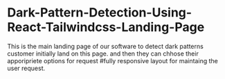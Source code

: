 


# Dark-Pattern-Detection-Using-React-Tailwindcss-Landing-Page
This is the main landing page of our software to detect dark patterns
customer initially land on this page. and then they can chhose their apporipriete options for request
#fully responsive layout for maintaing the user request.
